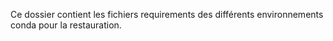 Ce dossier contient les fichiers requirements des différents environnements conda pour la restauration.